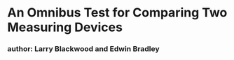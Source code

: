 An Omnibus Test for Comparing Two Measuring Devices
===================================================

### author: Larry Blackwood and Edwin Bradley
